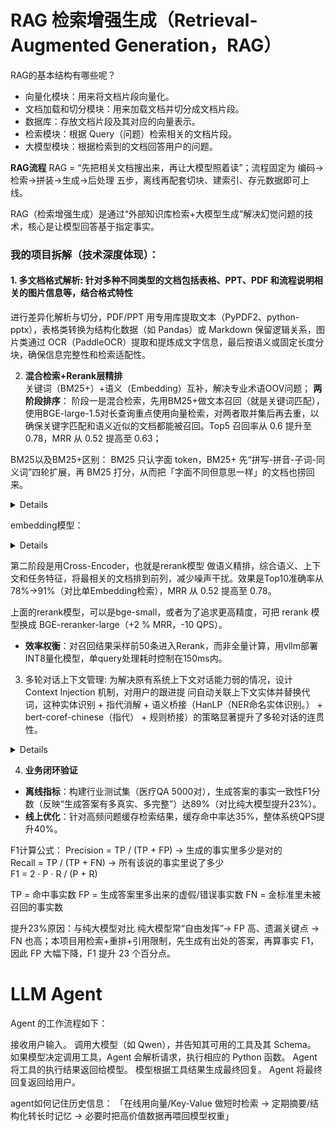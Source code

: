 # RAG 检索增强生成（Retrieval-Augmented Generation，RAG）
RAG的基本结构有哪些呢？
- 向量化模块：用来将文档片段向量化。
- 文档加载和切分模块：用来加载文档并切分成文档片段。
- 数据库：存放文档片段及其对应的向量表示。
- 检索模块：根据 Query（问题）检索相关的文档片段。
- 大模型模块：根据检索到的文档回答用户的问题。

**RAG流程**
RAG = “先把相关文档搜出来，再让大模型照着读”；流程固定为 编码→检索→拼装→生成→后处理 五步，离线再配套切块、建索引、存元数据即可上线。

RAG（检索增强生成）是通过“外部知识库检索+大模型生成”解决幻觉问题的技术，核心是让模型回答基于指定事实。  

### 我的项目拆解（技术深度体现）：  
#### 1. 多文档格式解析: 针对多种不同类型的文档包括表格、PPT、PDF 和流程说明相关的图片信息等，结合格式特性 
进行差异化解析与切分，PDF/PPT 用专用库提取文本（PyPDF2、python-pptx），表格类转换为结构化数据（如 
Pandas）或 Markdown 保留逻辑关系，图片类通过 OCR（PaddleOCR）提取和提炼成文字信息，最后按语义或固定长度分块，确保信息完整性和检索适配性。 


2. **混合检索+Rerank层精排**   
关键词（BM25+）+语义（Embedding）互补，解决专业术语OOV问题；
**两阶段排序**：
阶段一是混合检索，先用BM25+做文本召回（就是关键词匹配），使用BGE-large-1.5对长查询重点使用向量检索，对两者取并集后再去重，以确保关键字匹配和语义近似的文档都能被召回。Top5 
召回率从 0.6 提升至 0.78，MRR 从 0.52 提高至 0.63；

BM25以及BM25+区别：
BM25 只认字面 token，BM25+ 先“拼写-拼音-子词-同义词”四轮扩展，再 BM25 打分，从而把「字面不同但意思一样」的文档也捞回来。
<details><summary>Details</summary>
<p>

| 维度      | 经典 BM25    | BM25+                 |
| ------- | ---------- | --------------------- |
| 输入单元    | 精确分词 token | token + 子词 + 拼音 + 同义词 |
| OOV 专业词 | 查无此词 → 0 分 | 拼音/子词仍能命中             |
| 同义表达    | 必须关键词相同    | 同义词词典自动归一             |
| 实现成本    | 零，开箱即用     | 轻量预处理 < 5 ms          |
| 召回效果    | 易漏同义/拼写变体  | 同义/拼写/缩写全覆盖           |

BM25+ 不是改公式，而是给 BM25 前加一层“泛化 token”生成器，让它在关键词通道里就能初步解决同义和 OOV 问题，再与向量路并集互补。

```python
pip install rank-bm25 hanlp jieba pypinyin
import jieba, pypinyin, json, hanlp
from rank_bm25 import BM25Okapi
from pypinyin import lazy_pinyin
from typing import List

# 1. 同义词典（金融示例）
synonym = {
    "信用卡": ["贷记卡", "credit card"],
    "逾期": ["违约", "欠款未还"]
}

# 2. 预处理：子词 + 拼音 + 同义词
def expand(text: str) -> str:
    # 同义词替换
    for k, v in synonym.items():
        for w in v:
            text = text.replace(w, k)
    # 拼音（首字母）
    py = "".join(lazy_pinyin(text, style=pypinyin.FIRST_LETTER))
    # 子词（2-gram）
    tokens = list(jieba.cut(text))
    sub_words = ["".join(tokens[i:i+2]) for i in range(len(tokens)-1)]
    return tokens + sub_words + list(py)   # 三路融合

# 3. 建库（假设已清洗）
docs = ["信用卡逾期后利息如何计算",
        "贷记卡违约金收费标准",
        "信用卡最低还款额说明"]
corpus = [expand(d) for d in docs]
bm25 = BM25Okapi(corpus)

# 4. 查询
query = "credit card 违约利息"
query_tokens = expand(query)
scores = bm25.get_scores(query_tokens)
topk = sorted(enumerate(scores), key=lambda x: x[1], reverse=True)[:5]
print("BM25+ Top5:", [(docs[i], s) for i, s in topk])

``` 

</p>
</details> 


embedding模型：
<details><summary>Details</summary>
<p>

**Embedding层优化**  
- **模型选型**：轻量级通用句向量模型：BERT-base（通用语义）与Sentence-BERT（句向量专项），**多语言MiniLM-L6-v2**（量化后仅80MB），在业务数据集上召回率提升12%（余弦相似度阈值0.75→0.82）。  long-context 模型：**BGE-large-1.5**、Conan-embedding-v2

- **工程优化**：通过FAISS的IVF_HNSW索引将检索延迟从500ms压至80ms，支持100万级文档库（分块策略：按标点+滑动窗口100字符，重叠20字符避免语义割裂）。  

</p>
</details> 

第二阶段是用Cross-Encoder，也就是rerank模型 做语义精排，综合语义、上下文和任务特征，将最相关的文档排到前列，减少噪声干扰。效果是Top10准确率从78%→91%（对比单Embedding检索），MRR 从 0.52 提高至 0.78。  

上面的rerank模型，可以是bge-small，或者为了追求更高精度，可把 rerank 模型换成 BGE-reranker-large（+2 % MRR，-10 QPS）。

- **效率权衡**：对召回结果采样前50条进入Rerank，而非全量计算，用vllm部署INT8量化模型，单query处理耗时控制在150ms内。  

3. 多轮对话上下文管理: 为解决原有系统上下文对话能力弱的情况，设计 Context Injection 机制，对用户的跟进提 问自动关联上下文实体并替换代词，这种实体识别 + 指代消解 + 语义桥接（HanLP（NER命名实体识别。） + bert-coref-chinese（指代） + 规则桥接）的策略显著提升了多轮对话的连贯性。 

<details><summary>Details</summary>
<p>

```python
#NER
pip install hanlp
import hanlp
hanlp_ner = hanlp.load(hanlp.pretrained.ner.MSRA_NER_BERT_BASE_ZH)
spans = hanlp_ner("我想查下我的信用卡账单")   # [{'text':'信用卡','type':'PROD'}]
中文 13 类实体（人名/机构/产品/金额/日期等），F1≈94%，GPU 下 5 ms。

#指代消解
pip install coref-hoi==1.0   # 已打包模型
from coref_hoi import pipeline
coref = pipeline("zh-coref-bert-base")
clusters = coref("我的信用卡逾期了，它还能用吗？")   # 返回 [[(0,3),(7,8)]]  # 信用卡-它
单句 10 ms；若置信度 < 0.6 自动回退“最近实体”规则，防止误链。

#语义桥接（替换/补全）
纯规则 + 依存检查，不跑模型：

- 用 HanLP 依存句法判断主语/宾语空缺；
- 按「实体池权重 = 出现次数 + 时间衰减」选 Top1 实体；
- 原地字符串替换或句首插入，生成新 query。

``` 
</p>
</details> 


4. **业务闭环验证**  
- **离线指标**：构建行业测试集（医疗QA 5000对），生成答案的事实一致性F1分数（反映“生成答案有多真实、多完整”）达89%（对比纯大模型提升23%）。  
- **线上优化**：针对高频问题缓存检索结果，缓存命中率达35%，整体系统QPS提升40%。  

F1计算公式：
Precision = TP / (TP + FP)   → 生成的事实里多少是对的  
Recall    = TP / (TP + FN)   → 所有该说的事实里说了多少  
F1        = 2 · P · R / (P + R)

TP = 命中事实数
FP = 生成答案里多出来的虚假/错误事实数
FN = 金标准里未被召回的事实数

提升23%原因：与纯大模型对比
纯大模型常“自由发挥”→ FP 高、遗漏关键点 → FN 也高；本项目用检索+重排+引用限制，先生成有出处的答案，再算事实 F1，因此 FP 大幅下降，F1 提升 23 个百分点。


# LLM Agent
Agent 的工作流程如下：

接收用户输入。
调用大模型（如 Qwen），并告知其可用的工具及其 Schema。
如果模型决定调用工具，Agent 会解析请求，执行相应的 Python 函数。
Agent 将工具的执行结果返回给模型。
模型根据工具结果生成最终回复。
Agent 将最终回复返回给用户。

agent如何记住历史信息：
「在线用向量/Key-Value 做短时检索 → 定期摘要/结构化转长时记忆 → 必要时把高价值数据再喂回模型权重」